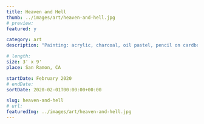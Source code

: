```yaml
---
title: Heaven and Hell
thumb: ../images/art/heaven-and-hell.jpg
# preview:
featured: y

category: art
description: "Painting: acrylic, charcoal, oil pastel, pencil on cardboard."

# length:
size: 3' x 9'
place: San Ramon, CA

startDate: February 2020
# endDate:
sortDate: 2020-02-01T00:00:00+00:00

slug: heaven-and-hell
# url:
featuredImg: ../images/art/heaven-and-hell.jpg
---
```

